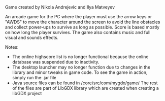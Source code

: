 Game created by Nikola Andrejevic and Ilya Matveyev

An arcade game for the PC where the player must use the arrow keys or "AWDS" to move the character around the screen to 
avoid the line obstacles and collect power-ups to survive as long as possible. Score is based mostly on how long the 
player survives. The game also contains music and full visual and sounds effects.

Notes:
- The online highscore list is no longer functional because the online database was suspended due to inactivity.
- The desktop launcher may no longer function due to changes in the library and minor tweaks in game code. To see
the game in action, simply run the .jar file
- Java source files can be found in /core/src/com/mygdx/game/  The rest of the files are part of LibGDX library which are created when creating a libGDX project

